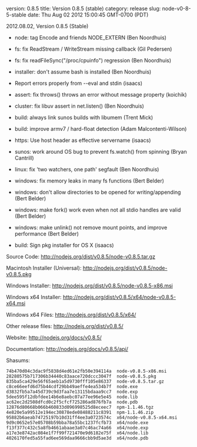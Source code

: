 version: 0.8.5
title: Version 0.8.5 (stable)
category: release
slug: node-v0-8-5-stable
date: Thu Aug 02 2012 15:00:45 GMT-0700 (PDT)

2012.08.02, Version 0.8.5 (Stable)

* node: tag Encode and friends NODE_EXTERN (Ben Noordhuis)

* fs: fix ReadStream / WriteStream missing callback (Gil Pedersen)

* fs: fix readFileSync("/proc/cpuinfo") regression (Ben Noordhuis)

* installer: don't assume bash is installed (Ben Noordhuis)

* Report errors properly from --eval and stdin (isaacs)

* assert: fix throws() throws an error without message property (koichik)

* cluster: fix libuv assert in net.listen() (Ben Noordhuis)

* build: always link sunos builds with libumem (Trent Mick)

* build: improve armv7 / hard-float detection (Adam Malcontenti-Wilson)

* https: Use host header as effective servername (isaacs)

* sunos: work around OS bug to prevent fs.watch() from spinning (Bryan Cantrill)

* linux: fix 'two watchers, one path' segfault (Ben Noordhuis)

* windows: fix memory leaks in many fs functions (Bert Belder)

* windows: don't allow directories to be opened for writing/appending (Bert Belder)

* windows: make fork() work even when not all stdio handles are valid (Bert Belder)

* windows: make unlink() not remove mount points, and improve performance (Bert Belder)

* build: Sign pkg installer for OS X (isaacs)


Source Code: http://nodejs.org/dist/v0.8.5/node-v0.8.5.tar.gz

Macintosh Installer (Universal): http://nodejs.org/dist/v0.8.5/node-v0.8.5.pkg

Windows Installer: http://nodejs.org/dist/v0.8.5/node-v0.8.5-x86.msi

Windows x64 Installer: http://nodejs.org/dist/v0.8.5/x64/node-v0.8.5-x64.msi

Windows x64 Files: http://nodejs.org/dist/v0.8.5/x64/

Other release files: http://nodejs.org/dist/v0.8.5/

Website: http://nodejs.org/docs/v0.8.5/

Documentation: http://nodejs.org/docs/v0.8.5/api/

Shasums:

```
74b470d04c3dac9f5838d4ed61e2fb50e394114a  node-v0.8.5-x86.msi
28280575b717306b34440c83aace720dccc3047f  node-v0.8.5.pkg
835ba5ca429e56f65aeb1a5d9730fff105e86337  node-v0.8.5.tar.gz
c8ce66eefd6d75b44cdf29bb49aeffe4ea534b7f  node.exe
d3832fb5a7a45d739c9d3faa7e13115bdaaa9cc7  node.exp
5dee595f12dbfdee14b6e8aebc07a77ee96e5e45  node.lib
ac62ec2d2508dfcd0c2f5cfcf725286ad876fb7a  node.pdb
12876d80668b066b460833d096998525d8eceec7  npm-1.1.46.tgz
4e820e5a99512e194ec30878ede08488211c8391  npm-1.1.46.zip
95882b6aeab74725197b10d31ff4ee3a0723574c  x64/node-v0.8.5-x64.msi
9d9c0652e57e05708b59bba78a55bc1237fcfb73  x64/node.exe
f13f377c432c5a8fb4661abaae3a07c46ac74a66  x64/node.exp
a17e3e8742ac084e1f7f99f721470e9d6182e75f  x64/node.lib
4026170fed5a55fad6ee569daa9666cbb9d5ae3d  x64/node.pdb
```
